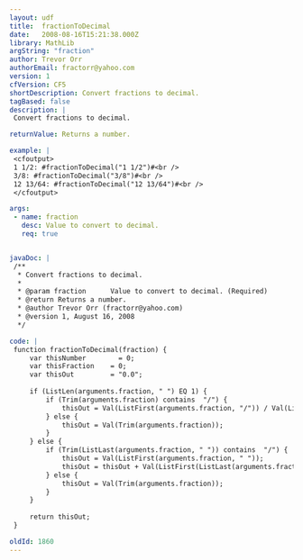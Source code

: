 ```yaml
---
layout: udf
title:  fractionToDecimal
date:   2008-08-16T15:21:38.000Z
library: MathLib
argString: "fraction"
author: Trevor Orr
authorEmail: fractorr@yahoo.com
version: 1
cfVersion: CF5
shortDescription: Convert fractions to decimal.
tagBased: false
description: |
 Convert fractions to decimal.

returnValue: Returns a number.

example: |
 <cfoutput>
 1 1/2: #fractionToDecimal("1 1/2")#<br />
 3/8: #fractionToDecimal("3/8")#<br />
 12 13/64: #fractionToDecimal("12 13/64")#<br />
 </cfoutput>

args:
 - name: fraction
   desc: Value to convert to decimal.
   req: true


javaDoc: |
 /**
  * Convert fractions to decimal.
  * 
  * @param fraction      Value to convert to decimal. (Required)
  * @return Returns a number. 
  * @author Trevor Orr (fractorr@yahoo.com) 
  * @version 1, August 16, 2008 
  */

code: |
 function fractionToDecimal(fraction) {
     var thisNumber        = 0;
     var thisFraction    = 0;
     var thisOut         = "0.0";
 
     if (ListLen(arguments.fraction, " ") EQ 1) {
         if (Trim(arguments.fraction) contains  "/") {
             thisOut = Val(ListFirst(arguments.fraction, "/")) / Val(ListLast(arguments.fraction, "/"));
         } else {
             thisOut = Val(Trim(arguments.fraction));
         }
     } else {
         if (Trim(ListLast(arguments.fraction, " ")) contains  "/") {
             thisOut = Val(ListFirst(arguments.fraction, " "));
             thisOut = thisOut + Val(ListFirst(ListLast(arguments.fraction, " "), "/")) / Val(ListLast(ListLast(arguments.fraction, " "), "/"));
         } else {
             thisOut = Val(Trim(arguments.fraction));
         }
     }
 
     return thisOut;
 }

oldId: 1860
---
```


